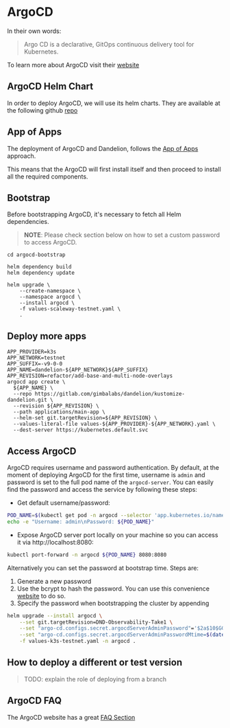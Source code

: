 # ArgoCD 

In their own words:

> Argo CD is a declarative, GitOps continuous delivery tool for Kubernetes.

To learn more about ArgoCD visit their [website](https://argo-cd.readthedocs.io/en/stable/)

## ArgoCD Helm Chart

In order to deploy ArgoCD, we will use its helm charts. They are available at the following github 
[repo](https://github.com/argoproj/argo-helm)

## App of Apps

The deployment of ArgoCD and Dandelion, follows the [App of Apps](https://argo-cd.readthedocs.io/en/stable/operator-manual/cluster-bootstrapping/) 
approach.

This means that the ArgoCD will first install itself and then proceed to install all the required components.

## Bootstrap

Before bootstrapping ArgoCD, it's necessary to fetch all Helm dependencies.

> **NOTE**: Please check section below on how to set a custom password to access ArgoCD. 

```shell
cd argocd-bootstrap

helm dependency build
helm dependency update

helm upgrade \
    --create-namespace \
    --namespace argocd \
    --install argocd \
    -f values-scaleway-testnet.yaml \
    .
```

## Deploy more apps

```
APP_PROVIDER=k3s
APP_NETWORK=testnet
APP_SUFFIX=-v9-0-0
APP_NAME=dandelion-${APP_NETWORK}${APP_SUFFIX}
APP_REVISION=refactor/add-base-and-multi-node-overlays
argocd app create \
  ${APP_NAME} \
  --repo https://gitlab.com/gimbalabs/dandelion/kustomize-dandelion.git \
  --revision ${APP_REVISION} \
  --path applications/main-app \
  --helm-set git.targetRevision=${APP_REVISION} \
  --values-literal-file values-${APP_PROVIDER}-${APP_NETWORK}.yaml \
  --dest-server https://kubernetes.default.svc
```

## Access ArgoCD

ArgoCD requires username and password authentication. By default, at the moment of deploying ArgoCD for the first time, username is `admin` and password is set to the full pod name of the `argocd-server`.
You can easily find the password and access the service by following these steps:

* Get default username/password:
```bash
POD_NAME=$(kubectl get pod -n argocd --selector 'app.kubernetes.io/name=argocd-server' --template='{{range .items}}{{.metadata.name}}{{"\n"}}{{end}}')
echo -e "Username: admin\nPassword: ${POD_NAME}"
```
* Expose ArgoCD server port locally on your machine so you can access it via http://localhost:8080:
```bash
kubectl port-forward -n argocd ${POD_NAME} 8080:8080
```

Alternatively you can set the password at bootstrap time. Steps are:

1. Generate a new password
2. Use the bcrypt to hash the password. You can use this convenience [website](https://www.browserling.com/tools/bcrypt) to do so.
3. Specify the password when bootstrapping the cluster by appending
```bash
helm upgrade --install argocd \
    --set git.targetRevision=DND-Observability-Take1 \
    --set "argo-cd.configs.secret.argocdServerAdminPassword"='$2a$10$GG4A3RZ.TNYNGoVoPmlCrOO9PgwVy9lTN3s.mhfLO1JwzCALpuoLW' \
    --set "argo-cd.configs.secret.argocdServerAdminPasswordMtime=$(date +%FT%T%Z)" \
    -f values-k3s-testnet.yaml -n argocd .
```

## How to deploy a different or test version

> TODO: explain the role of deploying from a branch

## ArgoCD FAQ

The ArgoCD website has a great [FAQ Section](https://argo-cd.readthedocs.io/en/stable/faq/)

